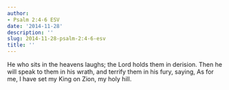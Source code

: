 ```yaml
---
author:
- Psalm 2:4-6 ESV
date: '2014-11-28'
description: ''
slug: 2014-11-28-psalm-2:4-6-esv
title: ''
---
```

He who sits in the heavens laughs; the Lord holds them in derision. Then he will speak to them in his wrath, and terrify them in his fury, saying, As for me, I have set my King on Zion, my holy hill.



